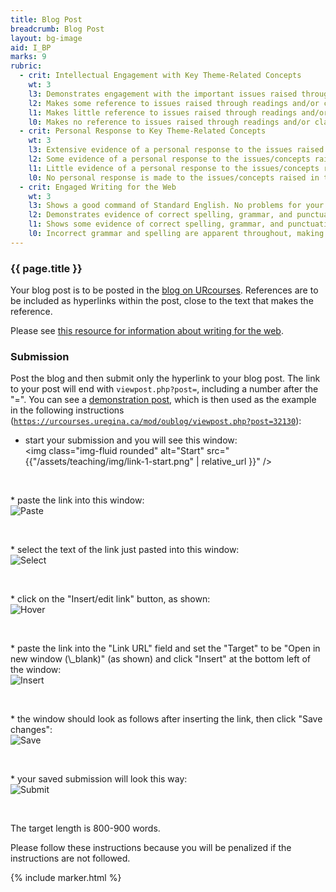 ```yaml
---
title: Blog Post
breadcrumb: Blog Post
layout: bg-image
aid: I_BP
marks: 9
rubric:
  - crit: Intellectual Engagement with Key Theme-Related Concepts
    wt: 3
    l3: Demonstrates engagement with the important issues raised through readings and/or class activities
    l2: Makes some reference to issues raised through readings and/or class activities
    l1: Makes little reference to issues raised through readings and/or class activities
    l0: Makes no reference to issues raised through readings and/or class activities
  - crit: Personal Response to Key Theme-Related Concepts
    wt: 3
    l3: Extensive evidence of a personal response to the issues raised in the readings/activities, and Demonstrates your growth
    l2: Some evidence of a personal response to the issues/concepts raised in the readings/activities
    l1: Little evidence of a personal response to the issues/concepts raised in the readings/activities
    l0: No personal response is made to the issues/concepts raised in the readings/activities
  - crit: Engaged Writing for the Web
    wt: 3
    l3: Shows a good command of Standard English. No problems for your audience. Blog entry includes several links and uses recommended style
    l2: Demonstrates evidence of correct spelling, grammar, and punctuation. Audience will have little trouble reading your blog. More than 1 link is included and recommended style is mostly used
    l1: Shows some evidence of correct spelling, grammar, and punctuation. Audience will have some trouble reading your blog. Recommended style used occasionally (and only 1 link is included)
    l0: Incorrect grammar and spelling are apparent throughout, making it difficult for others to follow. No links are included and recommended style not followed
---
```

### {{ page.title }}

Your blog post is to be posted in the [blog on URcourses](https://urcourses.uregina.ca/mod/oublog/view.php?id=909814). References are to be included as hyperlinks within the post, close to the text that makes the reference.

Please see [this resource for information about writing for the web](<https://www.nngroup.com/articles/concise-scannable-and-objective-how-to-write-for-the-web/>).

### Submission

Post the blog and then submit only the hyperlink to your blog post.
The link to your post will end with <code>viewpost.php?post=</code>, including a number after the "=". You can see a [demonstration post](https://urcourses.uregina.ca/mod/oublog/viewpost.php?post=32130), which is then used as the example in  the following instructions (<code>https://urcourses.uregina.ca/mod/oublog/viewpost.php?post=32130</code>):
* start your submission and you will see this window:<br />
<img class="img-fluid rounded" alt="Start" src="{{"/assets/teaching/img/link-1-start.png" | relative_url }}" />
<p>&nbsp;</p>
* paste the link into this window:<br />
<img class="img-fluid rounded" alt="Paste" src="{{"/assets/teaching/img/link-2-paste.png" | relative_url }}" />
<p>&nbsp;</p>
* select the text of the link just pasted into this window:<br />
<img class="img-fluid rounded" alt="Select" src="{{"/assets/teaching/img/link-3-select.png" | relative_url }}" />
<p>&nbsp;</p>
* click on the "Insert/edit link" button, as shown:<br />
<img class="img-fluid rounded" alt="Hover" src="{{"/assets/teaching/img/link-4-hover.png" | relative_url }}" />
<p>&nbsp;</p>
* paste the link into the "Link URL" field and set the "Target" to be "Open in new window (\_blank)" (as shown) and click "Insert" at the bottom left of the window:<br />
<img class="img-fluid rounded" alt="Insert" src="{{"/assets/teaching/img/link-5-insert.png" | relative_url }}" />
<p>&nbsp;</p>
* the window should look as follows after inserting the link, then click "Save changes":<br />
<img class="img-fluid rounded" alt="Save" src="{{"/assets/teaching/img/link-6-save.png" | relative_url }}" />
<p>&nbsp;</p>
* your saved submission will look this way:<br />
<img class="img-fluid rounded" alt="Submit" src="{{"/assets/teaching/img/link-7-submit.png" | relative_url }}" />
<p>&nbsp;</p>

The target length is 800-900 words.

Please follow these instructions because you will be penalized if the instructions are not followed.

{% include marker.html %}
